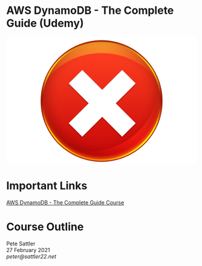 # AWS DynamoDB - The Complete Guide (Udemy)
![Udemy Certificate](https://github.com/peter-sattler/complete-aws-dynamodb-udemy/blob/main/images/certificate.jpg)

# Important Links

[AWS DynamoDB - The Complete Guide Course](https://www.udemy.com/course/dynamodb/)  

# Course Outline

Pete Sattler  
27 February 2021  
_peter@sattler22.net_ 
